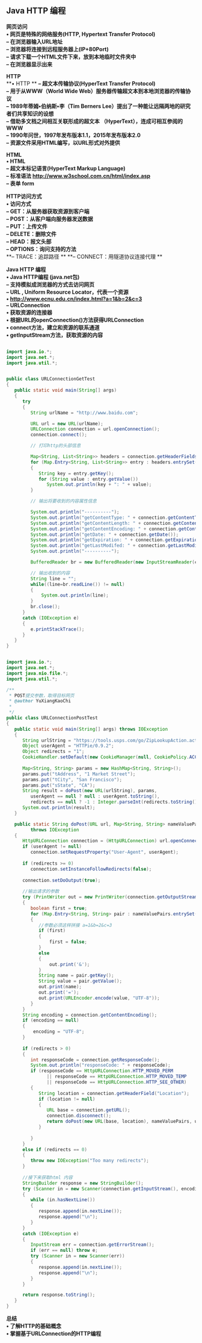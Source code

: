 ## Java HTTP 编程

**网页访问**  
**• 网页是特殊的网络服务(HTTP, Hypertext Transfer Protocol)**  
**– 在浏览器输入URL地址**  
**– 浏览器将连接到远程服务器上(IP+80Port)**  
**– 请求下载一个HTML文件下来，放到本地临时文件夹中**  
**– 在浏览器显示出来**  



**HTTP**  
**• HTTP ** 
**– 超文本传输协议(HyperText Transfer Protocol)**  
**– 用于从WWW（World Wide Web）服务器传输超文本到本地浏览器的传输协议**  
**– 1989年蒂姆•伯纳斯•李（Tim Berners Lee）提出了一种能让远隔两地的研究者们共享知识的设想**  
**– 借助多文档之间相互关联形成的超文本 （HyperText），连成可相互参阅的 WWW**  
**– 1990年问世，1997年发布版本1.1，2015年发布版本2.0**  
**– 资源文件采用HTML编写，以URL形式对外提供**  



**HTML**  
**• HTML**  
**– 超文本标记语言(HyperText Markup Language)**  
**– 标准语法 http://www.w3school.com.cn/html/index.asp**  
**– 表单 form**   



**HTTP访问方式**  
**• 访问方式**  
**– GET：从服务器获取资源到客户端**  
**– POST：从客户端向服务器发送数据**  
**– PUT：上传文件**  
**– DELETE：删除文件**  
**– HEAD：报文头部**  
**– OPTIONS：询问支持的方法**  
**– TRACE：追踪路径 ** 
**– CONNECT：用隧道协议连接代理 ** 



**Java HTTP 编程**  
**• Java HTTP编程 (java.net包)**  
**– 支持模拟成浏览器的方式去访问网页**  
**– URL , Uniform Resource Locator，代表一个资源**  
**• http://www.ecnu.edu.cn/index.html?a=1&b=2&c=3**  
**– URLConnection**  
**• 获取资源的连接器**  
**• 根据URL的openConnection()方法获得URLConnection**  
**• connect方法，建立和资源的联系通道**  
**• getInputStream方法，获取资源的内容**  

```java

import java.io.*;
import java.net.*;
import java.util.*;


public class URLConnectionGetTest
{
   public static void main(String[] args)
   {
      try
      {
         String urlName = "http://www.baidu.com";

         URL url = new URL(urlName);
         URLConnection connection = url.openConnection(); 
         connection.connect();

         // 打印http的头部信息

         Map<String, List<String>> headers = connection.getHeaderFields();
         for (Map.Entry<String, List<String>> entry : headers.entrySet())
         {
            String key = entry.getKey();
            for (String value : entry.getValue())
               System.out.println(key + ": " + value);
         }

         // 输出将要收到的内容属性信息

         System.out.println("----------");
         System.out.println("getContentType: " + connection.getContentType());
         System.out.println("getContentLength: " + connection.getContentLength());
         System.out.println("getContentEncoding: " + connection.getContentEncoding());
         System.out.println("getDate: " + connection.getDate());
         System.out.println("getExpiration: " + connection.getExpiration());
         System.out.println("getLastModifed: " + connection.getLastModified());
         System.out.println("----------");

         BufferedReader br = new BufferedReader(new InputStreamReader(connection.getInputStream(), "UTF-8"));

         // 输出收到的内容
         String line = "";
         while((line=br.readLine()) != null)
         {
        	 System.out.println(line);
         }
         br.close();
      }
      catch (IOException e)
      {
         e.printStackTrace();
      }
   }
}
```

```java

import java.io.*;
import java.net.*;
import java.nio.file.*;
import java.util.*;

/**
 * POST提交参数，取得目标网页
 * @author YuXiangKaoChi
 *
 */
public class URLConnectionPostTest
{
   public static void main(String[] args) throws IOException
   {
      String urlString = "https://tools.usps.com/go/ZipLookupAction.action";
      Object userAgent = "HTTPie/0.9.2";
      Object redirects = "1";
      CookieHandler.setDefault(new CookieManager(null, CookiePolicy.ACCEPT_ALL));
      
      Map<String, String> params = new HashMap<String, String>();
      params.put("tAddress", "1 Market Street");  
      params.put("tCity", "San Francisco");
      params.put("sState", "CA");
      String result = doPost(new URL(urlString), params, 
         userAgent == null ? null : userAgent.toString(), 
         redirects == null ? -1 : Integer.parseInt(redirects.toString()));
      System.out.println(result);
   }   

   public static String doPost(URL url, Map<String, String> nameValuePairs, String userAgent, int redirects)
         throws IOException
   {        
      HttpURLConnection connection = (HttpURLConnection) url.openConnection();
      if (userAgent != null)
         connection.setRequestProperty("User-Agent", userAgent);
      
      if (redirects >= 0)
         connection.setInstanceFollowRedirects(false);
      
      connection.setDoOutput(true);
      
      //输出请求的参数
      try (PrintWriter out = new PrintWriter(connection.getOutputStream()))
      {
         boolean first = true;
         for (Map.Entry<String, String> pair : nameValuePairs.entrySet())
         {
        	//参数必须这样拼接 a=1&b=2&c=3
            if (first) 
            {
            	first = false;
            }
            else
            {
            	out.print('&');
            }
            String name = pair.getKey();
            String value = pair.getValue();
            out.print(name);
            out.print('=');
            out.print(URLEncoder.encode(value, "UTF-8"));
         }
      }      
      String encoding = connection.getContentEncoding();
      if (encoding == null) 
      {
    	  encoding = "UTF-8";
      }
            
      if (redirects > 0)
      {
         int responseCode = connection.getResponseCode();
         System.out.println("responseCode: " + responseCode);
         if (responseCode == HttpURLConnection.HTTP_MOVED_PERM 
               || responseCode == HttpURLConnection.HTTP_MOVED_TEMP
               || responseCode == HttpURLConnection.HTTP_SEE_OTHER) 
         {
            String location = connection.getHeaderField("Location");
            if (location != null)
            {
               URL base = connection.getURL();
               connection.disconnect();
               return doPost(new URL(base, location), nameValuePairs, userAgent, redirects - 1);
            }
            
         }
      }
      else if (redirects == 0)
      {
         throw new IOException("Too many redirects");
      }
      
      //接下来获取html 内容
      StringBuilder response = new StringBuilder();
      try (Scanner in = new Scanner(connection.getInputStream(), encoding))
      {
         while (in.hasNextLine())
         {
            response.append(in.nextLine());
            response.append("\n");
         }         
      }
      catch (IOException e)
      {
         InputStream err = connection.getErrorStream();
         if (err == null) throw e;
         try (Scanner in = new Scanner(err))
         {
            response.append(in.nextLine());
            response.append("\n");
         }
      }

      return response.toString();
   }
}

```



**总结**  
**• 了解HTTP的基础概念**  
**• 掌握基于URLConnection的HTTP编程**  